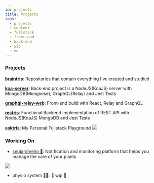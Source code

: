 ```yaml
---
id: projects
title: Projects
tags:
  - projects
  - content
  - fullstack
  - front-end
  - back-end
  - wip
  - en
---
```


### Projects
[**braintris**](https://github.com/biantris/braintris): Repositories that contain everything I've created and studied
 
[**koa-server**](https://github.com/biantris/koa-server): Back-end project is a NodeJS(KoaJS) server with MongoDB(Mongoose), GraphQL(Relay) and Jest Tests

[**graphql-relay-web**](https://github.com/biantris/graphql-relay-web): Front-end build with React, Relay and GraphQL
 
[**restris**](https://github.com/biantris/restris): Functional Backend implementation of REST API with NodeJS(KoaJS) MongoDB and Jest Tests
 
[**asktris**](https://github.com/biantris/asktris): My Personal Fullstack Playground
<a href="https://github.com/biantris/asktris">
 <img src="https://user-images.githubusercontent.com/65451957/214925304-9304d9dd-5150-4401-9feb-df39e179454f.png"/>
 </a>

### Working On
- [seujardineiro 🌱](https://www.seujardineiro.com/): Notification and monitoring platform that helps you manage the care of your plants
 <a href="https://www.seujardineiro.com/">
 <img src="https://biantris.github.io/braintris/img/seu-jardineiro-cover.png"/>
 </a>

- physio system 👨‍⚕: 🚧 wip 🚧
